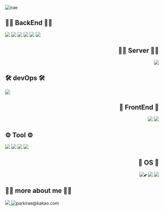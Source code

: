 ![irae](https://user-images.githubusercontent.com/76719977/201896145-b6816efd-9ff7-495f-a42c-9bc77e8b0abf.png)

<h2>
    🙋‍♂️ BackEnd 🙋‍♂️
</h2>

<p>
<img src="https://img.shields.io/badge/Java-White?style=flat&logo=Java&logoColor=gray"/>
<img src="https://img.shields.io/badge/Spring-White?style=flat&logo=Spring&logoColor=gray"/>
<img src="https://img.shields.io/badge/SpringBoot-White?style=flat&logo=SpringBoot&logoColor=gray"/>
<img src="https://img.shields.io/badge/SpringSecurity-White?style=flat&logo=SpringSecurity&logoColor=gray"/>
<img src="https://img.shields.io/badge/Hibernate-White?style=flat&logo=Hibernate&logoColor=gray"/>
<img src="https://img.shields.io/badge/myBatis-White?style=flat&logo=myBatis&logoColor=gray"/>
</p>

<h2 align="right">
    👨‍💻 Server 👨‍💻
</h2>

<p align="right">
<img src="https://img.shields.io/badge/MariaDB-white?style=flat&logo=MariaDB&logoColor=gray"/>
</p>

<h2>
    🛠️ devOps 🛠️
</h2>

<p>
<img src="https://img.shields.io/badge/AmazonAWS-white?style=flat&logo=AmazonAWS&logoColor=gray"/>
<p>    

<h2 align="right">
    💄 FrontEnd 💄
</h2>

<p align="right">
<img src="https://img.shields.io/badge/JavaScript-White?style=flat&logo=JavaScript&logoColor=gray"/>
<img src="https://img.shields.io/badge/React-White?style=flat&logo=React&logoColor=gray"/>
</p>

<h2>
    ⚙️ Tool ⚙️
</h2>

<p>
<img src="https://img.shields.io/badge/IntelliJIDEA-White?style=flat&logo=IntelliJIDEA&logoColor=gray"/>
<img src="https://img.shields.io/badge/VisualStudioCode-White?style=flat&logo=VisualStudioCode&logoColor=gray"/>
<img src="https://img.shields.io/badge/Git-White?style=flat&logo=Git&logoColor=gray"/>
<img src="https://img.shields.io/badge/GitHub-White?style=flat&logo=GitHub&logoColor=gray"/>
</p>

<h2 align="right">
    📂 OS 📂
</h2>

<p align="right">
<img src="https://img.shields.io/badge/Ubuntu-White?style=flat&logo=Ubuntu&logoColor=gray"/>💕
<img src="https://img.shields.io/badge/Windows11-White?style=flat&logo=Windows11&logoColor=gray"/>
<img src="https://img.shields.io/badge/macOS-White?style=flat&logo=Apple&logoColor=gray"/>
</p>

<h2>
   🤷‍♂️ more about me 🤷‍♂️
</h2>

<p>
  <a href = "https://velog.io/@parkirae" target="_blank" rel="opener"  >
  <img src="https://img.shields.io/badge/Velog-20C997?style=flat-square&logo=Velog&logoColor=white"/> 
  </a>
<img title="parkirae@kakao.com" src="https://img.shields.io/badge/parkirae@kakao.com-EA4335?style=flat-square&logo=kakao&logoColor=white"/>
</p>
